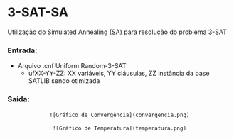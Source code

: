 # 3-SAT-SA

Utilização do Simulated Annealing (SA) para resolução do problema 3-SAT 

### Entrada:
- Arquivo .cnf Uniform Random-3-SAT:
    - ufXX-YY-ZZ: XX variáveis, YY cláusulas, ZZ instância da base SATLIB sendo otimizada 

### Saída:

<center>

    ![Gráfico de Convergência](convergencia.png)

</center>

<center>

    ![Gráfico de Temperatura](temperatura.png)

</center>
